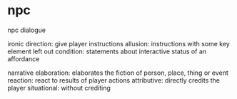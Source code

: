 # npc

npc dialogue

ironic
  direction: give player instructions
  allusion: instructions with some key element left out
  condition: statements about interactive status of an affordance

narrative
  elaboration: elaborates the fiction of person, place, thing or event
  reaction: react to results of player actions 
    attributive: directly credits the player
    situational: without crediting

